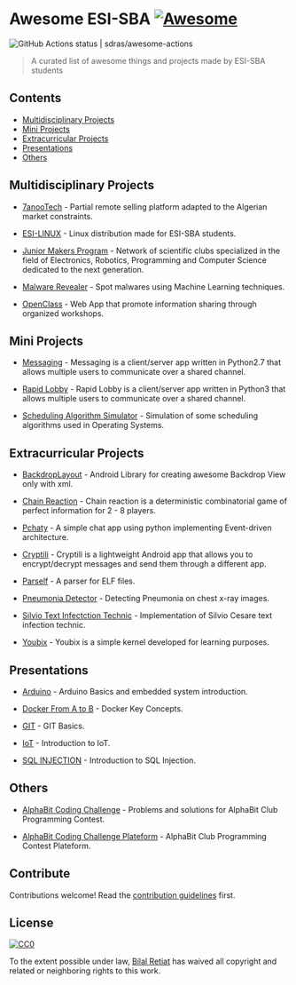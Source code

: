 
# Awesome ESI-SBA [![Awesome](https://awesome.re/badge.svg)](https://awesome.re)
![GitHub Actions status | sdras/awesome-actions](https://github.com/sdras/awesome-actions/workflows/Lint%20Awesome%20List/badge.svg)

> A curated list of awesome things and projects made by ESI-SBA students


## Contents

- [Multidisciplinary Projects](#multidisciplinary-projects)
- [Mini Projects](#mini-projects)
- [Extracurricular Projects](#extracurricular-projects)
- [Presentations](#presentations)
- [Others](#others)


## Multidisciplinary Projects

- [7anooTech](https://github.com/th3happybit/7anooTech) - Partial remote selling platform adapted to the Algerian market constraints.

- [ESI-LINUX](https://github.com/youben11/ESI_Linux) - Linux distribution made for ESI-SBA students.

- [Junior Makers Program](https://github.com/ossamaazzaz/JMP) - Network of scientific clubs specialized in the field of Electronics, Robotics, Programming and Computer Science dedicated to the next generation.

- [Malware Revealer](https://github.com/malware-revealer/malware-revealer) - Spot malwares using Machine Learning techniques.

- [OpenClass](https://github.com/youben11/open-class) - Web App that promote information sharing through organized workshops.


## Mini Projects

- [Messaging](https://github.com/youben11/messaging) - Messaging is a client/server app written in Python2.7 that allows multiple users to communicate over a shared channel.

- [Rapid Lobby](https://github.com/philomath213/rapid_lobby) - Rapid Lobby is a client/server app written in Python3 that allows multiple users to communicate over a shared channel.

- [Scheduling Algorithm Simulator](https://github.com/youben11/sched-algo) - Simulation of some scheduling algorithms used in Operating Systems.


## Extracurricular Projects

- [BackdropLayout](https://github.com/roiacult/BackdropLayout) - Android Library for creating awesome Backdrop View only with xml.

- [Chain Reaction](https://github.com/youben11/chain-reaction) - Chain reaction is a deterministic combinatorial game of perfect information for 2 - 8 players.

- [Pchaty](https://github.com/th3happybit/Pchaty) - A simple chat app using python implementing Event-driven architecture.

- [Cryptili](https://github.com/youben11/cryptili) - Cryptili is a lightweight Android app that allows you to encrypt/decrypt messages and send them through a different app.

- [Parself](https://github.com/youben11/parself) - A parser for ELF files.

- [Pneumonia Detector](https://github.com/LatrecheYasser/pneumonia-detector) - Detecting Pneumonia on chest x-ray images.

- [Silvio Text Infectction Technic](https://github.com/youben11/silvio-text-infect) - Implementation of Silvio Cesare text infection technic.

- [Youbix](https://github.com/youben11/youbix) - Youbix is a simple kernel developed for learning purposes.

## Presentations

- [Arduino](https://docs.google.com/presentation/d/1DGIUgnXk5muNqSxVkXtXMeHE8Iws7OOhBohQDGgBn1A/edit?usp=sharing) - Arduino Basics and embedded system introduction.

- [Docker From A to B](https://philomath213.github.io/talk/docker-from-a-to-b/) - Docker Key Concepts.

- [GIT](https://docs.google.com/presentation/d/13d1OGVyJGoMLX1JaI7EtkdkZ4NvJkJZhiP4Gp1B3ueQ/edit?usp=sharing) - GIT Basics.

- [IoT](https://docs.google.com/presentation/d/1Bp-NdA_T6bsS9mtpXbWsEFxp0X2kRLJHVO8ND6C7VLc/edit?usp=sharing) - Introduction to IoT.

- [SQL INJECTION](https://philomath213.github.io/talk/sql-injection/) - Introduction to SQL Injection.


## Others

- [AlphaBit Coding Challenge](https://github.com/AlphaBitClub/alphabit-coding-challenge) - Problems and solutions for AlphaBit Club Programming Contest.

- [AlphaBit Coding Challenge Plateform](https://github.com/AlphaBitClub/alphabit-coding-challenge-platform) - AlphaBit Club Programming Contest Plateform.


## Contribute

Contributions welcome! Read the [contribution guidelines](contributing.md) first.


## License

[![CC0](https://mirrors.creativecommons.org/presskit/buttons/88x31/svg/cc-zero.svg)](https://creativecommons.org/publicdomain/zero/1.0)

To the extent possible under law, [Bilal Retiat](https://philomath213.github.io) has waived all copyright and
related or neighboring rights to this work.
